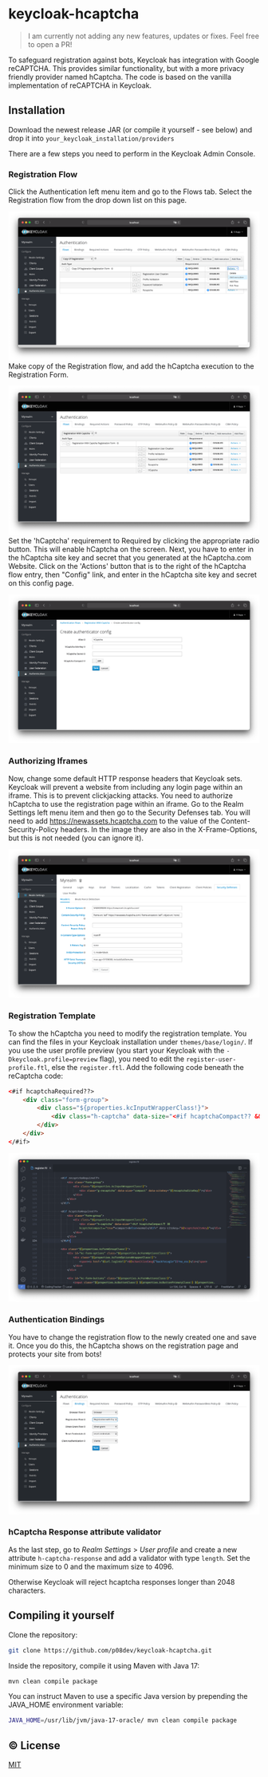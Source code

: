 # keycloak-hcaptcha

> I am currently not adding any new features, updates or fixes. Feel free to open a PR!

To safeguard registration against bots, Keycloak has integration with Google reCAPTCHA. This provides similar functionality, but with a more privacy friendly provider named hCaptcha. The code is based on the vanilla implementation of reCAPTCHA in Keycloak.

## Installation

Download the newest release JAR (or compile it yourself - see below) and drop it into `your_keycloak_installation/providers`

There are a few steps you need to perform in the Keycloak Admin Console.

### Registration Flow
Click the Authentication left menu item and go to the Flows tab. Select the Registration flow from the drop down list on this page.

![Step 1](img/step-01.png)
Make copy of the Registration flow, and add the hCaptcha execution to the Registration Form.

![Step 2](img/step-02.png)
Set the 'hCaptcha' requirement to Required by clicking the appropriate radio button. This will enable hCaptcha on the screen. Next, you have to enter in the hCaptcha site key and secret that you generated at the hCaptcha.com Website. Click on the 'Actions' button that is to the right of the hCaptcha flow entry, then "Config" link, and enter in the hCaptcha site key and secret on this config page.

![Step 3](img/step-03.png)

### Authorizing Iframes

Now, change some default HTTP response headers that Keycloak sets. Keycloak will prevent a website from including any login page within an iframe. This is to prevent clickjacking attacks. You need to authorize hCaptcha to use the registration page within an iframe. Go to the Realm Settings left menu item and then go to the Security Defenses tab. You will need to add https://newassets.hcaptcha.com to the value of the Content-Security-Policy headers. In the image they are also in the X-Frame-Options, but this is not needed (you can ignore it).

![Step 4](img/step-04.png)

### Registration Template
To show the hCaptcha you need to modify the registration template. You can find the files in your Keycloak installation under `themes/base/login/`. If you use the user profile preview (you start your Keycloak with the `-Dkeycloak.profile=preview` flag), you need to edit the `register-user-profile.ftl`, else the `register.ftl`. Add the following code beneath the reCaptcha code:

```html
<#if hcaptchaRequired??>
    <div class="form-group">
        <div class="${properties.kcInputWrapperClass!}">
            <div class="h-captcha" data-size="<#if hcaptchaCompact?? && hcaptchaCompact=="true">compact<#else>normal</#if>" data-sitekey="${hcaptchaSiteKey}"></div>
        </div>
    </div>
</#if>
```

![Step 5](img/step-05.png)

### Authentication Bindings

You have to change the registration flow to the newly created one and save it. Once you do this, the hCaptcha shows on the registration page and protects your site from bots!

![Step 6](img/step-06.png)

### hCaptcha Response attribute validator

As the last step, go to *Realm Settings* > *User profile* and create a new attribute `h-captcha-response` and add a validator with type `length`. Set the minimum size to 0 and the maximum size to 4096.

Otherwise Keycloak will reject hcaptcha responses longer than 2048 characters.

## Compiling it yourself

Clone the repository:

```bash
git clone https://github.com/p08dev/keycloak-hcaptcha.git
```

Inside the repository, compile it using Maven with Java 17:

```bash
mvn clean compile package
```

You can instruct Maven to use a specific Java version by prepending the JAVA_HOME environment variable:

```bash
JAVA_HOME=/usr/lib/jvm/java-17-oracle/ mvn clean compile package
```

## © License
[MIT](LICENSE)
